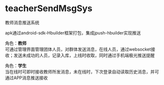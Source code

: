 # teacherSendMsgSys
教师消息推送系统<br/>

apk通过android-sdk-Hbuilder框架打包，集成jpush-hbuilder实现推送<br/>

角色：<b>教师</b><br/>
可通过管理界面管理团体人员，对群体发送消息，在线人员，通过websocket接收；发送未成功的人员，记录入库，上线时收取，同时通过手机端极光推送提醒

角色：<b>学生</b><br/>
当在线时可即时接收教师所发消息，未在线时，下次登录自动读取历史消息，并可通过APP消息推送接收

